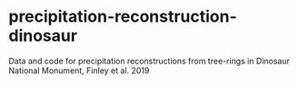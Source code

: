 # precipitation-reconstruction-dinosaur
Data and code for precipitation reconstructions from tree-rings in Dinosaur National Monument, Finley et al. 2019
